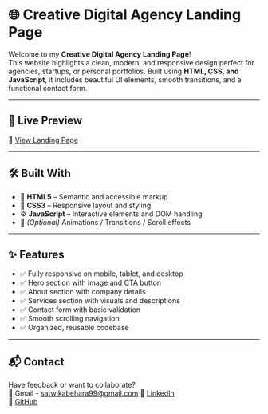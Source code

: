 # 🌐 Creative Digital Agency Landing Page

Welcome to my **Creative Digital Agency Landing Page**!  
This website highlights a clean, modern, and responsive design perfect for agencies, startups, or personal portfolios. Built using **HTML, CSS, and JavaScript**, it includes beautiful UI elements, smooth transitions, and a functional contact form.

---

## 🚀 Live Preview

🔗 [View Landing Page](https://satwikabehara99.github.io/Landing-Page/)  


---

## 🛠️ Built With

- 🧱 **HTML5** – Semantic and accessible markup  
- 🎨 **CSS3** – Responsive layout and styling  
- ⚙️ **JavaScript** – Interactive elements and DOM handling  
- 💫 *(Optional)* Animations / Transitions / Scroll effects  

---

## ✨ Features

- ✅ Fully responsive on mobile, tablet, and desktop  
- ✅ Hero section with image and CTA button  
- ✅ About section with company details  
- ✅ Services section with visuals and descriptions  
- ✅ Contact form with basic validation  
- ✅ Smooth scrolling navigation  
- ✅ Organized, reusable codebase  

---

## 📬 Contact

Have feedback or want to collaborate?  
📧 Gmail - satwikabehara99@gmail.com
🔗 [LinkedIn](https://www.linkedin.com/in/satwika-behara-457578353/)  
🐙 [GitHub](https://github.com/SatwikaBehara99)


